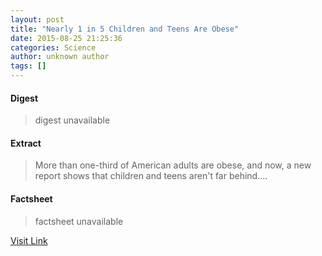 ```yaml
---
layout: post
title: "Nearly 1 in 5 Children and Teens Are Obese"
date: 2015-08-25 21:25:36
categories: Science
author: unknown author
tags: []
---
```



#### Digest
>digest unavailable

#### Extract
>More than one-third of American adults are obese, and now, a new report shows that children and teens aren't far behind....

#### Factsheet
>factsheet unavailable

[Visit Link](http://www.livescience.com/51973-childhood-obesity-united-states.html)



